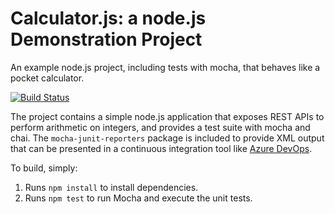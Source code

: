 Calculator.js: a node.js Demonstration Project
==============================================
An example node.js project, including tests with mocha, that behaves like
a pocket calculator.

[![Build Status](https://dev.azure.com/ronnytabango854/Integrating%20External%20Source%20Control/_apis/build/status/ronny854.calculator?branchName=refs%2Fpull%2F1%2Fmerge)](https://dev.azure.com/ronnytabango854/Integrating%20External%20Source%20Control/_build/latest?definitionId=13&branchName=refs%2Fpull%2F1%2Fmerge)

The project contains a simple node.js application that exposes REST APIs
to perform arithmetic on integers, and provides a test suite with mocha
and chai.  The `mocha-junit-reporters` package is included to provide XML
output that can be presented in a continuous integration tool like
[Azure DevOps](https://azure.com/devops).

To build, simply:

1. Runs `npm install` to install dependencies.
2. Runs `npm test` to run Mocha and execute the unit tests.

